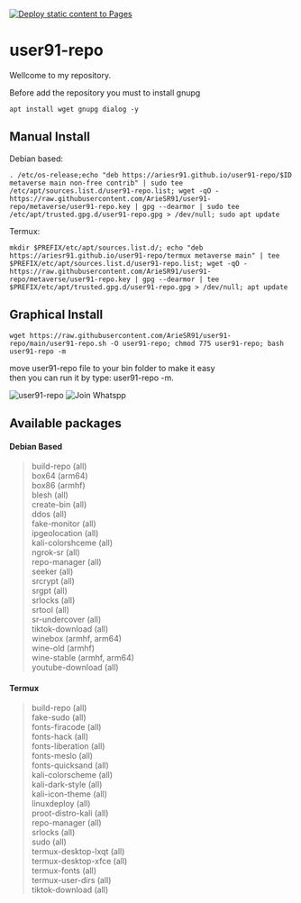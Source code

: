 [![Deploy static content to Pages](https://github.com/ArieSR91/user91-repo/actions/workflows/static.yml/badge.svg?branch=xenoverse&event=deployment_status)](https://github.com/ArieSR91/user91-repo/actions/workflows/static.yml)
# user91-repo
Wellcome to my repository.

Before add the repository you must to install gnupg
```
apt install wget gnupg dialog -y
```
## Manual Install
Debian based:
```
. /etc/os-release;echo "deb https://ariesr91.github.io/user91-repo/$ID metaverse main non-free contrib" | sudo tee /etc/apt/sources.list.d/user91-repo.list; wget -qO - https://raw.githubusercontent.com/ArieSR91/user91-repo/metaverse/user91-repo.key | gpg --dearmor | sudo tee /etc/apt/trusted.gpg.d/user91-repo.gpg > /dev/null; sudo apt update
```
Termux:
```
mkdir $PREFIX/etc/apt/sources.list.d/; echo "deb https://ariesr91.github.io/user91-repo/termux metaverse main" | tee $PREFIX/etc/apt/sources.list.d/user91-repo.list; wget -qO - https://raw.githubusercontent.com/ArieSR91/user91-repo/metaverse/user91-repo.key | gpg --dearmor | tee $PREFIX/etc/apt/trusted.gpg.d/user91-repo.gpg > /dev/null; apt update
```
## Graphical Install
```
wget https://raw.githubusercontent.com/ArieSR91/user91-repo/main/user91-repo.sh -O user91-repo; chmod 775 user91-repo; bash user91-repo -m
```
move user91-repo file to your bin folder to make it easy\
then you can run it by type: user91-repo -m.

![user91-repo](https://ariesr91.github.io/user91-repo/)
![Join Whatspp](https://chat.whatsapp.com/EBnkCoxUasQH87y0EexWL8?mode=ems_copy_t)
## Available packages
#### Debian Based
> build-repo (all) \
box64 (arm64) \
box86 (armhf) \
blesh (all) \
create-bin (all) \
ddos (all) \
fake-monitor (all) \
ipgeolocation (all) \
kali-colorshceme (all) \
ngrok-sr (all) \
repo-manager (all) \
seeker (all) \
srcrypt (all) \
srgpt (all) \
srlocks (all) \
srtool (all) \
sr-undercover (all) \
tiktok-download (all) \
winebox (armhf, arm64) \
wine-old (armhf) \
wine-stable (armhf, arm64) \
> youtube-download (all)
#### Termux
> build-repo (all) \
fake-sudo (all) \
fonts-firacode (all) \
fonts-hack (all) \
fonts-liberation (all) \
fonts-meslo (all) \
fonts-quicksand (all) \
kali-colorscheme (all) \
kali-dark-style (all) \
kali-icon-theme (all) \
linuxdeploy (all) \
proot-distro-kali (all) \
repo-manager (all) \
srlocks (all) \
sudo (all) \
termux-desktop-lxqt (all) \
termux-desktop-xfce (all) \
termux-fonts (all) \
termux-user-dirs (all) \
> tiktok-download (all)
